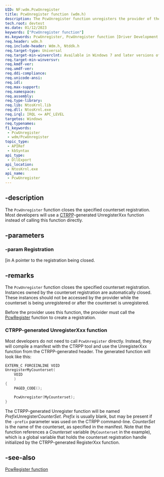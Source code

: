 ```yaml
---
UID: NF:wdm.PcwUnregister
title: PcwUnregister function (wdm.h)
description: The PcwUnregister function unregisters the provider of the specified counterset.
tech.root: devtest
ms.date: 01/12/2023
keywords: ["PcwUnregister function"]
ms.keywords: PcwUnregister, PcwUnregister function [Driver Development Tools], devtest.pcwunregister, km_pcw_842b91a3-a846-4d1c-adcd-7e1b3fdf4af5.xml, wdm/PcwUnregister
req.header: wdm.h
req.include-header: Wdm.h, Ntddk.h
req.target-type: Universal
req.target-min-winverclnt: Available in Windows 7 and later versions of Windows.
req.target-min-winversvr: 
req.kmdf-ver: 
req.umdf-ver: 
req.ddi-compliance: 
req.unicode-ansi: 
req.idl: 
req.max-support: 
req.namespace: 
req.assembly: 
req.type-library: 
req.lib: NtosKrnl.lib
req.dll: NtosKrnl.exe
req.irql: IRQL <= APC_LEVEL
targetos: Windows
req.typenames: 
f1_keywords:
 - PcwUnregister
 - wdm/PcwUnregister
topic_type:
 - APIRef
 - kbSyntax
api_type:
 - DllExport
api_location:
 - NtosKrnl.exe
api_name:
 - PcwUnregister
---
```


## -description

The `PcwUnregister` function closes the specified counterset registration. Most developers will use a [CTRPP](/windows/win32/perfctrs/ctrpp)-generated UnregisterXxx function instead of calling this function directly.

## -parameters

### -param Registration

[in A pointer to the registration being closed.

## -remarks

The `PcwUnregister` function closes the specified counterset registration. Instances owned by the counterset registration are automatically closed. These instances should not be accessed by the provider while the counterset is being unregistered or after the counterset is unregistered.

Before the provider uses this function, the provider must call the [PcwRegister](nf-wdm-pcwregister.md) function to create a registration.

### CTRPP-generated UnregisterXxx function

Most developers do not need to call `PcwUnregister` directly. Instead, they will compile a manifest with the CTRPP tool and use the UnregisterXxx function from the CTRPP-generated header. The generated function will look like this:

```c
EXTERN_C FORCEINLINE VOID
UnregisterMyCounterset(
    VOID
    )
{
    PAGED_CODE();

    PcwUnregister(MyCounterset);
}
```

The CTRPP-generated Unregister function will be named *Prefix*Unregister*CounterSet*. *Prefix* is usually blank, but may be present if the `-prefix` parameter was used on the CTRPP command-line. *CounterSet* is the name of the counterset, as specified in the manifest. Note that the function references a *Counterset* variable (`MyCounterset` in the example), which is a global variable that holds the counterset registration handle initialized by the CTRPP-generated RegisterXxx function.

## -see-also

[PcwRegister function](nf-wdm-pcwregister.md)
